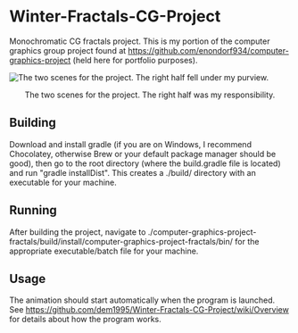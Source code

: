 # Winter-Fractals-CG-Project
Monochromatic CG fractals project. 
This is my portion of the computer graphics group project found at https://github.com/enondorf934/computer-graphics-project (held here for portfolio purposes).

![The two scenes for the project. The right half fell under my purview.](https://i.imgur.com/JIRaPsh.png)
<p align="center">The two scenes for the project. The right half was my responsibility.</p>

## Building
Download and install gradle (if you are on Windows, I recommend Chocolatey, otherwise Brew or your default package manager should be good), then go to the root directory (where the build.gradle file is located) and run "gradle installDist". This creates a ./build/ directory with an executable for your machine.

## Running
After building the project, navigate to ./computer-graphics-project-fractals/build/install/computer-graphics-project-fractals/bin/ for the appropriate executable/batch file for your machine.

## Usage
The animation should start automatically when the program is launched. See <https://github.com/dem1995/Winter-Fractals-CG-Project/wiki/Overview> for details about how the program works.
